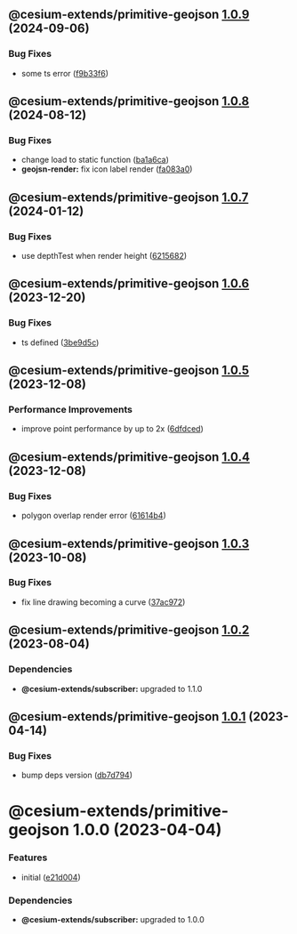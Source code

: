## @cesium-extends/primitive-geojson [1.0.9](https://github.com/hongfaqiu/cesium-extends/compare/@cesium-extends/primitive-geojson@1.0.8...@cesium-extends/primitive-geojson@1.0.9) (2024-09-06)


### Bug Fixes

* some ts error ([f9b33f6](https://github.com/hongfaqiu/cesium-extends/commit/f9b33f6097d79900c9ed8de8f667012305433c7d))

## @cesium-extends/primitive-geojson [1.0.8](https://github.com/hongfaqiu/cesium-extends/compare/@cesium-extends/primitive-geojson@1.0.7...@cesium-extends/primitive-geojson@1.0.8) (2024-08-12)


### Bug Fixes

* change load to static function ([ba1a6ca](https://github.com/hongfaqiu/cesium-extends/commit/ba1a6ca1781f00be422bd355e6e125b65f0e0f2c))
* **geojsn-render:** fix icon label render ([fa083a0](https://github.com/hongfaqiu/cesium-extends/commit/fa083a051494caa9f1cb20fe5ca8f797cef52d35))

## @cesium-extends/primitive-geojson [1.0.7](https://github.com/hongfaqiu/cesium-extends/compare/@cesium-extends/primitive-geojson@1.0.6...@cesium-extends/primitive-geojson@1.0.7) (2024-01-12)

### Bug Fixes

- use depthTest when render height ([6215682](https://github.com/hongfaqiu/cesium-extends/commit/6215682dafcf7d723c4cb60694eebf1222a18496))

## @cesium-extends/primitive-geojson [1.0.6](https://github.com/hongfaqiu/cesium-extends/compare/@cesium-extends/primitive-geojson@1.0.5...@cesium-extends/primitive-geojson@1.0.6) (2023-12-20)

### Bug Fixes

- ts defined ([3be9d5c](https://github.com/hongfaqiu/cesium-extends/commit/3be9d5c8fa6eba8be6f689a0d656c36d9d61e7d0))

## @cesium-extends/primitive-geojson [1.0.5](https://github.com/hongfaqiu/cesium-extends/compare/@cesium-extends/primitive-geojson@1.0.4...@cesium-extends/primitive-geojson@1.0.5) (2023-12-08)

### Performance Improvements

- improve point performance by up to 2x ([6dfdced](https://github.com/hongfaqiu/cesium-extends/commit/6dfdced411cdb8089a4a4c62c1807f22aec78e49))

## @cesium-extends/primitive-geojson [1.0.4](https://github.com/hongfaqiu/cesium-extends/compare/@cesium-extends/primitive-geojson@1.0.3...@cesium-extends/primitive-geojson@1.0.4) (2023-12-08)

### Bug Fixes

- polygon overlap render error ([61614b4](https://github.com/hongfaqiu/cesium-extends/commit/61614b47dc1eb8d383041ab9ddac95d4e746d01a))

## @cesium-extends/primitive-geojson [1.0.3](https://github.com/hongfaqiu/cesium-extends/compare/@cesium-extends/primitive-geojson@1.0.2...@cesium-extends/primitive-geojson@1.0.3) (2023-10-08)

### Bug Fixes

- fix line drawing becoming a curve ([37ac972](https://github.com/hongfaqiu/cesium-extends/commit/37ac972add184f9c0ea8edd85c8b15dbf2dbae6e))

## @cesium-extends/primitive-geojson [1.0.2](https://github.com/hongfaqiu/cesium-extends/compare/@cesium-extends/primitive-geojson@1.0.1...@cesium-extends/primitive-geojson@1.0.2) (2023-08-04)

### Dependencies

- **@cesium-extends/subscriber:** upgraded to 1.1.0

## @cesium-extends/primitive-geojson [1.0.1](https://github.com/hongfaqiu/cesium-extends/compare/@cesium-extends/primitive-geojson@1.0.0...@cesium-extends/primitive-geojson@1.0.1) (2023-04-14)

### Bug Fixes

- bump deps version ([db7d794](https://github.com/hongfaqiu/cesium-extends/commit/db7d7947d13e82b85387a6c72b6a8c095aca62ec))

# @cesium-extends/primitive-geojson 1.0.0 (2023-04-04)

### Features

- initial ([e21d004](https://github.com/hongfaqiu/cesium-extends/commit/e21d00448ca613d6b168e59368fae4ba815950d3))

### Dependencies

- **@cesium-extends/subscriber:** upgraded to 1.0.0
